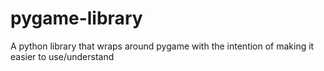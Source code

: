 # pygame-library
A python library that wraps around pygame with the intention of making it easier to use/understand
